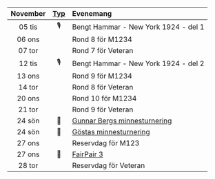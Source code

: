 |November|[Typ](Kalender/Typ)|Evenemang|
|:-:|:-:|:-|
|05 tis|🎙️|Bengt Hammar - New York 1924 - del 1|  
|06 ons||Rond 8 för M1234|  
|07 tor||Rond 7 för Veteran|  
|12 tis|🎙️|Bengt Hammar - New York 1924 - del 2|  
|13 ons||Rond 9 för M1234|  
|14 tor||Rond 8 för Veteran|  
|20 ons||Rond 10 för M1234|  
|21 tor||Rond 9 för Veteran|  
|24 sön|📩|[Gunnar Bergs minnesturnering](https://www.seniorschackstockholm.se/htmfiler/Inbjudan_Gunnar_Bergs_Minnesturnering_2024.pdf)|  
|24 sön|📩|[Göstas minnesturnering](https://www.seniorschackstockholm.se/htmfiler/Inbjudan_Gostas_minnesturnering_2024.pdf)|  
|27 ons||Reservdag för M123|  
|27 ons|📩|[FairPair 3](Kalender/FairPair_-_Inbjudan_3.pdf)|  
|28 tor||Reservdag för Veteran|  
